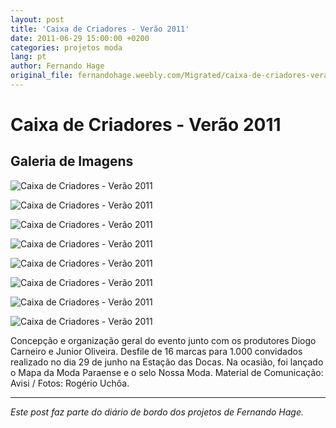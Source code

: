 ```yaml
---
layout: post
title: 'Caixa de Criadores - Verão 2011'
date: 2011-06-29 15:00:00 +0200
categories: projetos moda
lang: pt
author: Fernando Hage
original_file: fernandohage.weebly.com/Migrated/caixa-de-criadores-verao-2011.html
---
```


# Caixa de Criadores - Verão 2011

## Galeria de Imagens

![Caixa de Criadores - Verão 2011](/assets/images/caixa-de-criadores-verao-2011-01.jpg)

![Caixa de Criadores - Verão 2011](/assets/images/caixa-de-criadores-verao-2011-02.jpg)

![Caixa de Criadores - Verão 2011](/assets/images/caixa-de-criadores-verao-2011-03.jpg)

![Caixa de Criadores - Verão 2011](/assets/images/caixa-de-criadores-verao-2011-04.jpg)

![Caixa de Criadores - Verão 2011](/assets/images/caixa-de-criadores-verao-2011-05.jpg)

![Caixa de Criadores - Verão 2011](/assets/images/caixa-de-criadores-verao-2011-06.jpg)

![Caixa de Criadores - Verão 2011](/assets/images/caixa-de-criadores-verao-2011-07.jpg)

![Caixa de Criadores - Verão 2011](/assets/images/caixa-de-criadores-verao-2011-08.jpg)

Concepção e organização geral do evento junto com os produtores Diogo Carneiro e Junior Oliveira. Desfile de 16 marcas para 1.000 convidados realizado no dia 29 de junho na Estação das Docas. Na ocasião, foi lançado o Mapa da Moda Paraense e o selo Nossa Moda. Material de Comunicação: Avisi / Fotos: Rogério Uchôa.

---

*Este post faz parte do diário de bordo dos projetos de Fernando Hage.*
